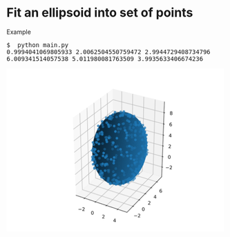 <h1>Fit an ellipsoid into set of points</h1>

Example
<pre>
$  python main.py
0.9994041069805933 2.0062504550759472 2.9944729408734796
6.009341514057538 5.011980081763509 3.9935633406674236
</pre>

<p align="center"><img src="img/efit.svg"/></p>